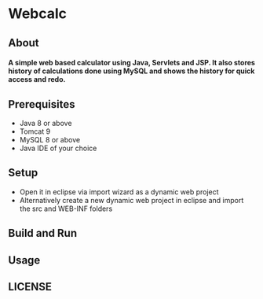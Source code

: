 # Webcalc

## About 

#### A simple web based calculator using Java, Servlets and JSP. It also stores history of calculations done using MySQL and shows the history for quick access and redo.

## Prerequisites
- Java 8 or above
- Tomcat 9
- MySQL 8 or above
- Java IDE of your choice

## Setup

- Open it in eclipse via import wizard as a dynamic web project
- Alternatively create a new dynamic web project in eclipse and import the src and WEB-INF folders

## Build and Run


## Usage

## LICENSE

